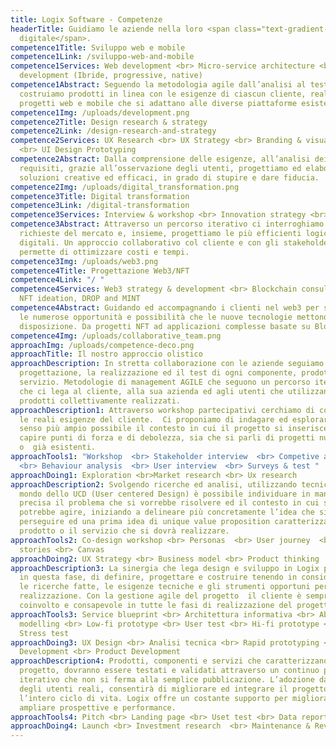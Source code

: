 ```yaml
---
title: Logix Software - Competenze
headerTitle: Guidiamo le aziende nella loro <span class="text-gradient-1">forma
  digitale</span>.
competence1Title: Sviluppo web e mobile
competence1Link: /sviluppo-web-and-mobile
competence1Services: Web development <br> Micro-service architecture <br> Mobile
  development (Ibride, progressive, native)
competence1Abstract: Seguendo la metodologia agile dall’analisi al test
  costruiamo prodotti in linea con le esigenze di ciascun cliente, realizzando
  progetti web e mobile che si adattano alle diverse piattaforme esistenti.
competence1Img: /uploads/development.png
competence2Title: Design research & strategy
competence2Link: /design-research-and-strategy
competence2Services: UX Research <br> UX Strategy <br> Branding & visual concept
  <br> UI Design Prototyping
competence2Abstract: Dalla comprensione delle esigenze, all’analisi dei
  requisiti, grazie all’osservazione degli utenti, progettiamo ed elaboriamo
  soluzioni creative ed efficaci, in grado di stupire e dare fiducia.
competence2Img: /uploads/digital_transformation.png
competence3Title: Digital transformation
competence3Link: /digital-transformation
competence3Services: Interview & workshop <br> Innovation strategy <br> Product improvement
competence3Abstract: Attraverso un percorso iterativo ci interroghiamo sulle
  richieste del mercato e, insieme, progettiamo le più efficienti logiche
  digitali. Un approccio collaborativo col cliente e con gli stakeholder che
  permette di ottimizzare costi e tempi.
competence3Img: /uploads/web3.png
competence4Title: Progettazione Web3/NFT
competence4Link: "/ "
competence4Services: Web3 strategy & development <br> Blockchain consulting <br>
  NFT ideation, DROP and MINT
competence4Abstract: Guidando ed accompagnando i clienti nel web3 per sfruttare
  le numerose opportunità e possibilità che le nuove tecnologie mettono a
  disposizione. Da progetti NFT ad applicazioni complesse basate su Blockchain.
competence4Img: /uploads/collaborative_team.png
approachImg: /uploads/competence-deco.png
approachTitle: Il nostro approccio olistico
approachDescription: In stretta collaborazione con le aziende seguiamo la
  progettazione, la realizzazione ed il test di ogni componente, prodotto e
  servizio. Metodologie di management AGILE che seguono un percorso iterativo
  che ci lega al cliente, alla sua azienda ed agli utenti che utilizzano i
  prodotti collettivamente realizzati.
approachDescription1: Attraverso workshop partecipativi cerchiamo di comprendere
  le reali esigenze del cliente.  Ci proponiamo di indagare ed esplorare, nel
  senso più ampio possibile il contesto in cui il progetto si inserisce per
  capire punti di forza e di debolezza, sia che si parli di progetti nuovi
  o  già esistenti.
approachTools1: "Workshop  <br> Stakeholder interview  <br> Competive analysis
  <br> Behaviour analysis  <br> User interview  <br> Surveys & test "
approachDoing1: Exploration <br>Market research <br> Ux research
approachDescription2: Svolgendo ricerche ed analisi, utilizzando tecniche del
  mondo dello UCD (User centered Design) è possibile individuare in maniera più
  precisa il problema che si vorrebbe risolvere ed il contesto in cui si
  potrebbe agire, iniziando a delineare più concretamente l’idea che si intende
  perseguire ed una prima idea di unique value proposition caratterizzante il
  prodotto o il servizio che si dovrà realizzare.
approachTools2: Co-design workshop <br> Personas  <br> User journey  <br> User
  stories <br> Canvas
approachDoing2: UX Strategy <br> Business model <br> Product thinking
approachDescription3: La sinergia che lega design e sviluppo in Logix permette,
  in questa fase, di definire, progettare e costruire tenendo in considerazione
  le ricerche fatte, le esigenze tecniche e gli strumenti opportuni per la
  realizzazione. Con la gestione agile del progetto  il cliente è sempre
  coinvolto e consapevole in tutte le fasi di realizzazione del progetto.
approachTools3: Service blueprint <br> Architettura informativa <br> Abstract DB
  modelling <br> Low-fi prototype <br> User test <br> Hi-fi prototype <br>
  Stress test
approachDoing3: UX Design <br> Analisi tecnica <br> Rapid prototyping <br> MVP
  Development <br> Product Development
approachDescription4: Prodotti, componenti e servizi che caratterizzano il
  progetto, dovranno essere testati e validati attraverso un continuo processo
  iterativo che non si ferma alla semplice pubblicazione. L’adozione da parte
  degli utenti reali, consentirà di migliorare ed integrare il progetto lungo
  l’intero ciclo di vita. Logix offre un costante supporto per migliorare ed
  ampliare prospettive e performance.
approachTools4: Pitch <br> Landing page <br> Uset test <br> Data report <br> Analytics
approachDoing4: Launch <br> Investment research  <br> Maintenance & Review
---
```

